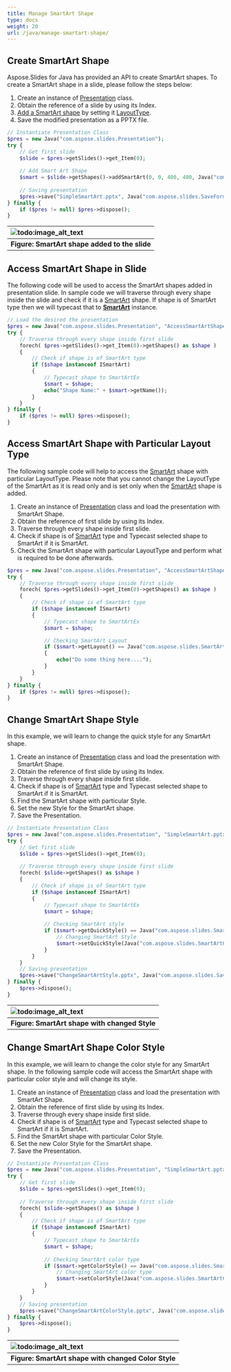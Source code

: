 ```yaml
---
title: Manage SmartArt Shape
type: docs
weight: 20
url: /java/manage-smartart-shape/
---
```



## **Create SmartArt Shape**
Aspose.Slides for Java has provided an API to create SmartArt shapes. To create a SmartArt shape in a slide, please follow the steps below:

1. Create an instance of [Presentation](https://apireference.aspose.com/slides/java/com.aspose.slides/Presentation) class.
1. Obtain the reference of a slide by using its Index.
1. [Add a SmartArt shape](https://apireference.aspose.com/slides/java/com.aspose.slides/IShapeCollection#addSmartArt-float-float-float-float-int-) by setting it [LayoutType](https://apireference.aspose.com/slides/java/com.aspose.slides/SmartArtLayoutType).
1. Save the modified presentation as a PPTX file.

```php
// Instantiate Presentation Class
$pres = new Java("com.aspose.slides.Presentation");
try {
    // Get first slide
    $slide = $pres->getSlides()->get_Item(0);
    
    // Add Smart Art Shape
    $smart = $slide->getShapes()->addSmartArt(0, 0, 400, 400, Java("com.aspose.slides.SmartArtLayoutType")->BasicBlockList);
    
    // Saving presentation
    $pres->save("SimpleSmartArt.pptx", Java("com.aspose.slides.SaveFormat")->Pptx);
} finally {
    if ($pres != null) $pres->dispose();
}
```

|![todo:image_alt_text](http://i.imgur.com/A7PUdeV.png)|
| :- |
|**Figure: SmartArt shape added to the slide**|

## **Access SmartArt Shape in Slide**
The following code will be used to access the SmartArt shapes added in presentation slide. In sample code we will traverse through every shape inside the slide and check if it is a [SmartArt](https://apireference.aspose.com/slides/java/com.aspose.slides/SmartArt) shape. If shape is of SmartArt type then we will typecast that to [**SmartArt**](https://apireference.aspose.com/slides/java/com.aspose.slides/SmartArt) instance.

```php
// Load the desired the presentation
$pres = new Java("com.aspose.slides.Presentation", "AccessSmartArtShape.pptx");
try {
    // Traverse through every shape inside first slide
    forech( $pres->getSlides()->get_Item(0)->getShapes() as $shape )
    {
        // Check if shape is of SmartArt type
        if ($shape instanceof ISmartArt)
        {
            // Typecast shape to SmartArtEx
            $smart = $shape;
            echo("Shape Name:" + $smart->getName());
        }
    }
} finally {
    if ($pres != null) $pres->dispose();
}
```

## **Access SmartArt Shape with Particular Layout Type**
The following sample code will help to access the [SmartArt](https://apireference.aspose.com/slides/java/com.aspose.slides/SmartArt) shape with particular LayoutType. Please note that you cannot change the LayoutType of the SmartArt as it is read only and is set only when the [SmartArt](https://apireference.aspose.com/slides/java/com.aspose.slides/SmartArt) shape is added.

1. Create an instance of [Presentation](https://apireference.aspose.com/slides/java/com.aspose.slides/Presentation) class and load the presentation with SmartArt Shape.
1. Obtain the reference of first slide by using its Index.
1. Traverse through every shape inside first slide.
1. Check if shape is of [SmartArt](https://apireference.aspose.com/slides/java/com.aspose.slides/SmartArt) type and Typecast selected shape to SmartArt if it is SmartArt.
1. Check the SmartArt shape with particular LayoutType and perform what is required to be done afterwards.

```php
$pres = new Java("com.aspose.slides.Presentation", "AccessSmartArtShape.pptx");
try {
    // Traverse through every shape inside first slide
    forech( $pres->getSlides()->get_Item(0)->getShapes() as $shape )
    {
        // Check if shape is of SmartArt type
        if ($shape instanceof ISmartArt)
        {
            // Typecast shape to SmartArtEx
            $smart = $shape;

            // Checking SmartArt Layout
            if ($smart->getLayout() == Java("com.aspose.slides.SmartArtLayoutType")->BasicBlockList)
            {
                echo("Do some thing here....");
            }
        }
    }
} finally {
    if ($pres != null) $pres->dispose();
}
```

## **Change SmartArt Shape Style**
In this example, we will learn to change the quick style for any SmartArt shape.

1. Create an instance of [Presentation](https://apireference.aspose.com/slides/java/com.aspose.slides/Presentation) class and load the presentation with SmartArt Shape.
1. Obtain the reference of first slide by using its Index.
1. Traverse through every shape inside first slide.
1. Check if shape is of [SmartArt](https://apireference.aspose.com/slides/java/com.aspose.slides/SmartArt) type and Typecast selected shape to SmartArt if it is SmartArt.
1. Find the SmartArt shape with particular Style.
1. Set the new Style for the SmartArt shape.
1. Save the Presentation.

```php
// Instantiate Presentation Class
$pres = new Java("com.aspose.slides.Presentation", "SimpleSmartArt.pptx");
try {
    // Get first slide
    $slide = $pres->getSlides()->get_Item(0);
    
    // Traverse through every shape inside first slide
    forech( $slide->getShapes() as $shape ) 
    {
        // Check if shape is of SmartArt type
        if ($shape instanceof ISmartArt) 
        {
            // Typecast shape to SmartArtEx
            $smart = $shape;
    
            // Checking SmartArt style
            if ($smart->getQuickStyle() == Java("com.aspose.slides.SmartArtQuickStyleType")->SimpleFill) {
                // Changing SmartArt Style
                $smart->setQuickStyle(Java("com.aspose.slides.SmartArtQuickStyleType")->Cartoon);
            }
        }
    }
    // Saving presentation
    $pres->save("ChangeSmartArtStyle.pptx", Java("com.aspose.slides.SaveFormat")->Pptx);
} finally {
    $pres->dispose();
}
```

|![todo:image_alt_text](http://i.imgur.com/63ZwK41.png)|
| :- |
|**Figure: SmartArt shape with changed Style**|

## **Change SmartArt Shape Color Style**
In this example, we will learn to change the color style for any SmartArt shape. In the following sample code will access the SmartArt shape with particular color style and will change its style.

1. Create an instance of [Presentation](https://apireference.aspose.com/slides/java/com.aspose.slides/Presentation) class and load the presentation with SmartArt Shape.
1. Obtain the reference of first slide by using its Index.
1. Traverse through every shape inside first slide.
1. Check if shape is of [SmartArt](https://apireference.aspose.com/slides/java/com.aspose.slides/SmartArt) type and Typecast selected shape to SmartArt if it is SmartArt.
1. Find the SmartArt shape with particular Color Style.
1. Set the new Color Style for the SmartArt shape.
1. Save the Presentation.

```php
// Instantiate Presentation Class
$pres = new Java("com.aspose.slides.Presentation", "SimpleSmartArt.pptx");
try {
    // Get first slide
    $slide = $pres->getSlides()->get_Item(0);
    
    // Traverse through every shape inside first slide
    forech( $slide->getShapes() as $shape ) 
    {
        // Check if shape is of SmartArt type
        if ($shape instanceof ISmartArt) 
        {
            // Typecast shape to SmartArtEx
            $smart = $shape;
    
            // Checking SmartArt color type
            if ($smart->getColorStyle() == Java("com.aspose.slides.SmartArtColorType")->ColoredFillAccent1) {
                // Changing SmartArt color type
                $smart->setColorStyle(Java("com.aspose.slides.SmartArtColorType")->ColorfulAccentColors);
            }
        }
    }
    // Saving presentation
    $pres->save("ChangeSmartArtColorStyle.pptx", Java("com.aspose.slides.SaveFormat")->Pptx);
} finally {
    $pres->dispose();
}
```

|![todo:image_alt_text](http://i.imgur.com/v2Hwocs.png)|
| :- |
|**Figure: SmartArt shape with changed Color Style**|
